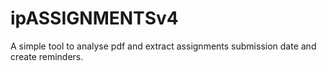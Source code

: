 # ipASSIGNMENTSv4
A simple tool to analyse pdf and extract assignments submission date and create reminders.
